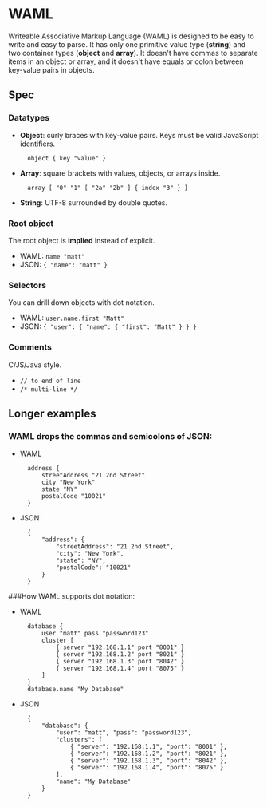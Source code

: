 #   WAML

Writeable Associative Markup Language (WAML) is designed to be easy to write and easy to parse. It has only one primitive value type (**string**) and two container types (**object** and **array**). It doesn't have commas to separate items in an object or array, and it doesn't have equals or colon between key-value pairs in objects.

##  Spec

### Datatypes

- **Object**: curly braces with key-value pairs. Keys must be valid JavaScript identifiers.

        object { key "value" }

- **Array**: square brackets with values, objects, or arrays inside.

        array [ "0" "1" [ "2a" "2b" ] { index "3" } ]

- **String**: UTF-8 surrounded by double quotes.

### Root object

The root object is **implied** instead of explicit.

- WAML: `name "matt"`
- JSON: `{ "name": "matt" }`

### Selectors

You can drill down objects with dot notation.

- WAML: `user.name.first "Matt"`
- JSON: `{ "user": { "name": { "first": "Matt" } } }`

### Comments

C/JS/Java style.

- `// to end of line`
- `/* multi-line */`

##  Longer examples

### WAML drops the commas and semicolons of JSON:

- WAML

        address {
            streetAddress "21 2nd Street"
            city "New York"
            state "NY"
            postalCode "10021"
        }

- JSON

        {
            "address": {
                "streetAddress": "21 2nd Street",
                "city": "New York",
                "state": "NY",
                "postalCode": "10021"
            }
        }

###How WAML supports dot notation:

- WAML

        database {
            user "matt" pass "password123"
            cluster [
                { server "192.168.1.1" port "8001" }
                { server "192.168.1.2" port "8021" }
                { server "192.168.1.3" port "8042" }
                { server "192.168.1.4" port "8075" }
            ]
        }
        database.name "My Database"
    
- JSON

        {
            "database": {
                "user": "matt", "pass": "password123",
                "clusters": [
                    { "server": "192.168.1.1", "port": "8001" },
                    { "server": "192.168.1.2", "port": "8021" },
                    { "server": "192.168.1.3", "port": "8042" },
                    { "server": "192.168.1.4", "port": "8075" }
                ],
                "name": "My Database"
            }
        }
